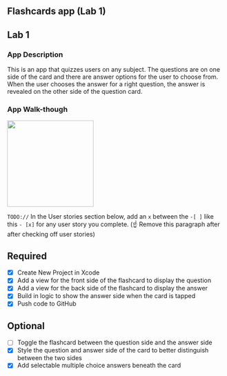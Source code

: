 ## Flashcards app (Lab 1)

## Lab 1

### App Description
This is an app that quizzes users on any subject. The questions are on one side of the card and there are answer options for the user to choose from. When the user chooses the answer for a right question, the answer is revealed on the other side of the question card. 

### App Walk-though

<img src="https://im4.ezgif.com/tmp/ezgif-4-3a6a9a728f.gif" width=200><br>

`TODO://` In the User stories section below, add an `x` between the `-[ ]` like this `- [x]` for any user story you complete. (☝️ Remove this paragraph after after checking off user stories)

## Required
- [x] Create New Project in Xcode
- [x] Add a view for the front side of the flashcard to display the question
- [x] Add a view for the back side of the flashcard to display the answer
- [x] Build in logic to show the answer side when the card is tapped
- [x] Push code to GitHub
## Optional
- [ ] Toggle the flashcard between the question side and the answer side
- [x] Style the question and answer side of the card to better distinguish between the two sides
- [x] Add selectable multiple choice answers beneath the card